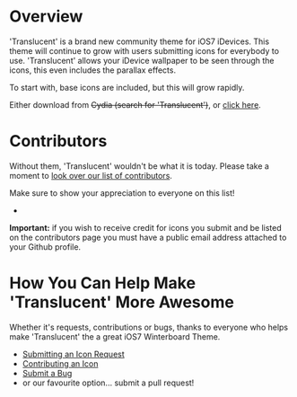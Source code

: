 Overview
=====================================================================

'Translucent' is a brand new community theme for iOS7 iDevices. This theme will continue to grow with users submitting icons for everybody to use. 'Translucent' allows your iDevice wallpaper to be seen through the icons, this even includes the parallax effects.

To start with, base icons are included, but this will grow rapidly.

Either download from ~~Cydia (search for 'Translucent')~~, or [click
here](https://github.com/subordination/Translucent/tarball/master/).

Contributors
=====================================================================
Without them, 'Translucent' wouldn't be what it is today. Please take a moment
to [look over our list of contributors](https://github.com/subordination/Translucent/graphs/contributors/).

Make sure to show your appreciation to everyone on this list!

-
**Important:** if you wish to receive credit for icons you submit and
be listed on the contributors page you must have a public email address
attached to your Github profile.

How You Can Help Make 'Translucent' More Awesome
=====================================================================
Whether it's requests, contributions or bugs, thanks to everyone who
helps make 'Translucent' the a great iOS7 Winterboard Theme.

  * [Submitting an Icon Request](https://github.com/subordination/Translucent/wiki/Submit-Icon-Request/)
  * [Contributing an Icon](https://github.com/subordination/Translucent/wiki/Contribute-An-Icon/)
  * [Submit a Bug](https://github.com/subordination/Translucent/issues/)
  * or our favourite option... submit a pull request!
